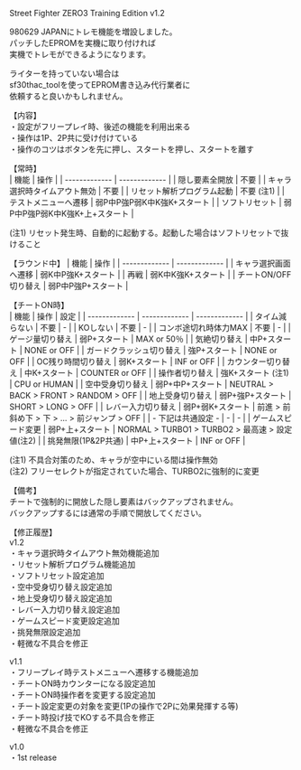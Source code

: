 Street Fighter ZERO3 Training Edition v1.2  

980629 JAPANにトレモ機能を増設しました。  
パッチしたEPROMを実機に取り付ければ  
実機でトレモができるようになります。  

ライターを持っていない場合は  
sf30thac_toolを使ってEPROM書き込み代行業者に  
依頼すると良いかもしれません。  

【内容】  
・設定がフリープレイ時、後述の機能を利用出来る  
・操作は1P、2P共に受け付けている  
・操作のコツはボタンを先に押し、スタートを押し、スタートを離す  

【常時】  
| 機能 | 操作 |
| ------------- | ------------- |
| 隠し要素全開放 | 不要 |
| キャラ選択時タイムアウト無効  | 不要 |
| リセット解析プログラム起動 | 不要 (注1) |
| テストメニューへ遷移 | 弱P中P強P弱K中K強K+スタート |
| ソフトリセット | 弱P中P強P弱K中K強K+上+スタート |

(注1) リセット発生時、自動的に起動する。起動した場合はソフトリセットで抜けること


【ラウンド中】
| 機能 | 操作 |
| ------------- | ------------- |
| キャラ選択画面へ遷移 | 弱K中P強K+スタート |
| 再戦 | 弱K中K強K+スタート |
| チートON/OFF切り替え | 弱P中P強P+スタート |

【チートON時】  
| 機能 | 操作 | 設定 |
| ------------- | ------------- | ------------- |
| タイム減らない | 不要 | - |
| KOしない | 不要 | - |
| コンボ途切れ時体力MAX | 不要 | - |
| ゲージ量切り替え | 弱P+スタート | MAX or 50％ |
| 気絶切り替え | 中P+スタート | NONE or OFF |
| ガードクラッシュ切り替え | 強P+スタート | NONE or OFF |
| OC残り時間切り替え | 弱K+スタート | INF or OFF |
| カウンター切り替え | 中K+スタート | COUNTER or OFF |
| 操作者切り替え | 強K+スタート (注1) | CPU or HUMAN |
| 空中受身切り替え | 弱P+中P+スタート | NEUTRAL > BACK > FRONT > RANDOM > OFF |
| 地上受身切り替え | 弱P+強P+スタート | SHORT > LONG > OFF |
| レバー入力切り替え | 弱P+弱K+スタート | 前進 > 前斜め下 > 下 > ... > 前ジャンプ > OFF |
| - 下記は共通設定 - | - | - |
| ゲームスピード変更 | 弱P+上+スタート | NORMAL > TURBO1 > TURBO2 > 最高速 > 設定値(注2) |
| 挑発無限(1P&2P共通) | 中P+上+スタート | INF or OFF |


(注1) 不具合対策のため、キャラが空中にいる間は操作無効  
(注2) フリーセレクトが指定されていた場合、TURBO2に強制的に変更


【備考】  
チートで強制的に開放した隠し要素はバックアップされません。  
バックアップするには通常の手順で開放してください。  

【修正履歴】  
v1.2  
・キャラ選択時タイムアウト無効機能追加  
・リセット解析プログラム機能追加  
・ソフトリセット設定追加  
・空中受身切り替え設定追加  
・地上受身切り替え設定追加  
・レバー入力切り替え設定追加  
・ゲームスピード変更設定追加  
・挑発無限設定追加  
・軽微な不具合を修正  

v1.1  
・フリープレイ時テストメニューへ遷移する機能追加  
・チートON時カウンターになる設定追加  
・チートON時操作者を変更する設定追加  
・チート設定変更の対象を変更(1Pの操作で2Pに効果発揮する等)  
・チート時投げ技でKOする不具合を修正  
・軽微な不具合を修正  

v1.0  
・1st release  
